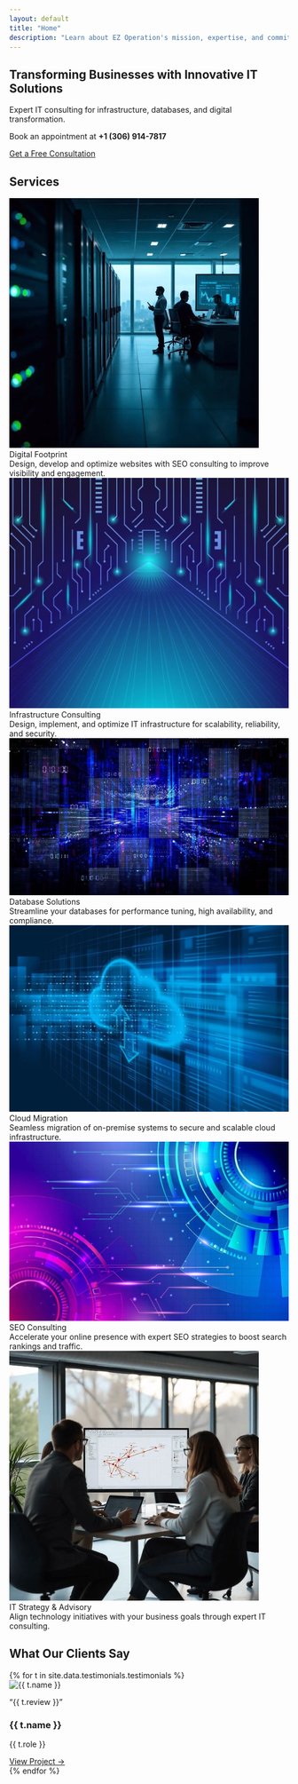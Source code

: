 ```yaml
---
layout: default
title: "Home"
description: "Learn about EZ Operation's mission, expertise, and commitment to digital transformation."
---
```


  <!-- Dynamic Content Area -->
<section class="py-5 text-center bg-light" id="content-area">
    <div class="container">
      <h1 class="display-5 fw-bold">Transforming Businesses with Innovative IT Solutions</h1>
      <p class="lead">Expert IT consulting for infrastructure, databases, and digital transformation.</p>
      <p class="mb-4">Book an appointment at <strong>+1 (306) 914-7817</strong></p>
      <a href="{{'/contact' | relative_url }}" class="btn btn-primary btn-lg">Get a Free Consultation</a>
    </div>
  
  <div class="row g-4 mt-5 justify-content-center text-center " id="services">
    <h2> Services </h2>
     <!-- Service 1 -->
    <div class="col-md-4">
      <div class="card service-card shadow-sm">
        <img src="assets/images/footprint.jpg" class="service-img" alt="Digital Footprint"/>
        <div class="card-body text-center">
          <i class="fas fa-globe service-icon"></i>
          <div class="service-title">Digital Footprint</div>
        </div>
        <div class="service-overlay">
          Design, develop and optimize websites with SEO consulting to improve visibility and engagement.
        </div>
      </div>
    </div>
    <!-- Service 2 -->
    <div class="col-md-4">
      <div class="card service-card shadow-sm">
        <img src="assets/images/infra.jpg" class="service-img" alt="Infrastructure Consulting"/>
        <div class="card-body text-center">
          <i class="fas fa-network-wired service-icon"></i>
          <div class="service-title">Infrastructure Consulting</div>
        </div>
        <div class="service-overlay">
          Design, implement, and optimize IT infrastructure for scalability, reliability, and security.
        </div>
      </div>
    </div>
    <!-- Service 3 -->
    <div class="col-md-4">
      <div class="card service-card shadow-sm">
        <img src="assets/images/database.jpg" class="service-img" alt="Database Solutions"/>
        <div class="card-body text-center">
          <i class="fas fa-database service-icon"></i>
          <div class="service-title">Database Solutions</div>
        </div>
        <div class="service-overlay">
          Streamline your databases for performance tuning, high availability, and compliance.
        </div>
      </div>
    </div>
    <!-- Service 4 -->
    <div class="col-md-4">
      <div class="card service-card shadow-sm">
        <img src="assets/images/cloud.jpg" class="service-img" alt="Cloud Migration"/>
        <div class="card-body text-center">
          <i class="fas fa-cloud-upload-alt service-icon"></i>
          <div class="service-title">Cloud Migration</div>
        </div>
        <div class="service-overlay">
          Seamless migration of on-premise systems to secure and scalable cloud infrastructure.
        </div>
      </div>
    </div>
    <!-- Service 5 -->
    <div class="col-md-4">
      <div class="card service-card shadow-sm">
        <img src="assets/images/SEO.jpg" class="service-img" alt="SEO Consulting"/>
        <div class="card-body text-center">
          <i class="fas fa-cogs service-icon"></i>
          <div class="service-title">SEO Consulting</div>
        </div>
        <div class="service-overlay">
          Accelerate your online presence with expert SEO strategies to boost search rankings and traffic.
        </div>
      </div>
    </div>
    <!-- Service 6 -->
    <div class="col-md-4">
      <div class="card service-card shadow-sm">
        <img src="assets/images/strategy.jpg" class="service-img" alt="IT Strategy & Advisory"/>
        <div class="card-body text-center">
          <i class="fas fa-lightbulb service-icon"></i>
          <div class="service-title">IT Strategy & Advisory</div>
        </div>
        <div class="service-overlay">
          Align technology initiatives with your business goals through expert IT consulting.
        </div>
      </div>
    </div>
  </div>
</section>


<section class="testimonials">
  <div class="container">
    <h2 class="section-title">What Our Clients Say</h2>
    <div class="testimonial-grid">
      {% for t in site.data.testimonials.testimonials %}
      <div class="testimonial-card">
        <img src="{{ t.image }}" alt="{{ t.name }}" class="testimonial-img">
        <p class="testimonial-review">“{{ t.review }}”</p>
        <h3 class="testimonial-name">{{ t.name }}</h3>
        <p class="testimonial-role">{{ t.role }}</p>
        <a href="{{ t.project }}" target="_blank" class="testimonial-link">View Project →</a>
      </div>
      {% endfor %}
    </div>
  </div>
</section>
